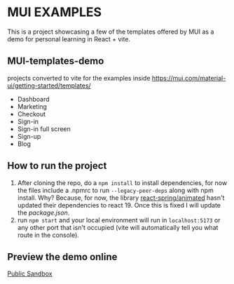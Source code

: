 # MUI EXAMPLES

This is a project showcasing a few of the templates offered by MUI as a demo for personal learning in React + vite.

## MUI-templates-demo

projects converted to vite for the examples inside <https://mui.com/material-ui/getting-started/templates/>

- Dashboard
- Marketing
- Checkout
- Sign-in
- Sign-in full screen
- Sign-up
- Blog

## How to run the project

1. After cloning the repo, do a `npm install` to install dependencies, for now the files include a .npmrc to run `--legacy-peer-deps` along with npm install. Why? Because, for now, the library [react-spring/animated](https://www.npmjs.com/package/@react-spring/animated)
   hasn't updated their dependencies to react 19.
   Once this is fixed I will update the _package.json_.
2. run `npm start` and your local environment will run in `localhost:5173` or any other port that isn't occupied (vite will automatically tell you what route in the console).

## Preview the demo online
[Public Sandbox](https://codesandbox.io/s/Latro/repo](https://codesandbox.io/p/sandbox/github/Latroxz/MUI-templates-demo))

